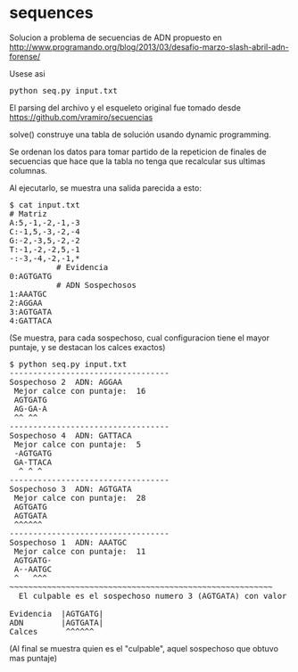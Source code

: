 sequences
=========

Solucion a problema de secuencias de ADN propuesto en 
http://www.programando.org/blog/2013/03/desafio-marzo-slash-abril-adn-forense/

Usese asi
<pre>
python seq.py input.txt
</pre>

El parsing del archivo y el esqueleto original fue tomado desde
https://github.com/vramiro/secuencias

solve() construye una tabla de solución usando dynamic programming.

Se ordenan los datos para tomar partido de la repeticion de finales de secuencias que hace que la tabla no tenga que recalcular sus ultimas columnas.

Al ejecutarlo, se muestra una salida parecida a esto:

<pre>
$ cat input.txt 
# Matriz
A:5,-1,-2,-1,-3
C:-1,5,-3,-2,-4
G:-2,-3,5,-2,-2
T:-1,-2,-2,5,-1
-:-3,-4,-2,-1,*
          # Evidencia
0:AGTGATG
          # ADN Sospechosos
1:AAATGC
2:AGGAA
3:AGTGATA
4:GATTACA
</pre>

(Se muestra, para cada sospechoso, cual configuracion tiene el mayor puntaje, y se destacan los calces exactos)
<pre>
$ python seq.py input.txt 
----------------------------------
Sospechoso 2  ADN: AGGAA
 Mejor calce con puntaje:  16
 AGTGATG
 AG-GA-A
 ^^ ^^  
----------------------------------
Sospechoso 4  ADN: GATTACA
 Mejor calce con puntaje:  5
 -AGTGATG
 GA-TTACA
  ^ ^ ^  
----------------------------------
Sospechoso 3  ADN: AGTGATA
 Mejor calce con puntaje:  28
 AGTGATG
 AGTGATA
 ^^^^^^ 
----------------------------------
Sospechoso 1  ADN: AAATGC
 Mejor calce con puntaje:  11
 AGTGATG-
 A--AATGC
 ^   ^^^
~~~~~~~~~~~~~~~~~~~~~~~~~~~~~~~~~~~~~~~~~~~~~~~~~~~~~~~~
  El culpable es el sospechoso numero 3 (AGTGATA) con valor 28

Evidencia  |AGTGATG|
ADN        |AGTGATA|
Calces      ^^^^^^
</pre>
(Al final se muestra quien es el "culpable", aquel sospechoso que obtuvo mas puntaje)
